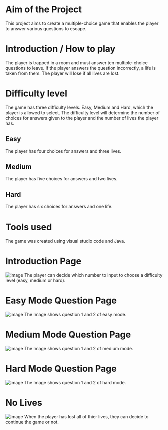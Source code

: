 # Aim of the Project
This project aims to create a multiple-choice game that enables the player to answer various questions to escape. 

# Introduction / How to play
The player is trapped in a room and must answer ten multiple-choice questions to leave. 
If the player answers the question incorrectly, a life is taken from them. 
The player will lose if all lives are lost.

# Difficulty level 
The game has three difficulty levels. Easy, Medium and Hard, which the player is allowed to select. 
The difficulty level will determine the number of choices for answers given to the player and the number of lives the player has. 
## Easy
The player has four choices for answers and three lives.
## Medium
The player has five choices for answers and two lives.
## Hard 
The player has six choices for answers and one life. 

# Tools used
The game was created using visual studio code and Java. 

# Introduction Page
![image](https://github.com/user-attachments/assets/4bd4041d-857a-4c7a-8563-afd1415be4d5)
The player can decide which number to input to choose a difficulty level (easy, medium or hard).

# Easy Mode Question Page
![image](https://github.com/user-attachments/assets/9226e842-d030-4f74-a2cf-b198f15f4b69)
The Image shows question 1 and 2 of easy mode.

# Medium Mode Question Page 
![image](https://github.com/user-attachments/assets/e732bb2b-7bbe-4db8-b0bf-963ba4ac6c66)
The Image shows question 1 and 2 of medium mode.

# Hard Mode Question Page
![image](https://github.com/user-attachments/assets/45d3edfa-afc7-462b-bb60-b5f9ef82d209)
The Image shows question 1 and 2 of hard mode.

# No Lives 
![image](https://github.com/user-attachments/assets/2b3a2e86-d12f-4bdb-9d0c-998d184a7238)
When the player has lost all of thier lives, they can decide to continue the game or not. 



